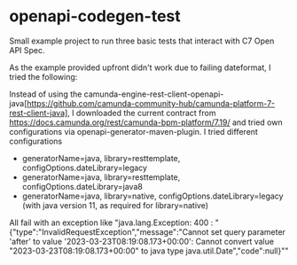 # openapi-codegen-test

Small example project to run three basic tests that interact with C7 Open API Spec.

As the example provided upfront didn't work due to failing dateformat, I tried the following:

Instead of using the camunda-engine-rest-client-openapi-java[https://github.com/camunda-community-hub/camunda-platform-7-rest-client-java], I downloaded the current contract from https://docs.camunda.org/rest/camunda-bpm-platform/7.19/ and tried own configurations via openapi-generator-maven-plugin.
I tried different configurations

- generatorName=java, library=resttemplate, configOptions.dateLibrary=legacy
- generatorName=java, library=resttemplate, configOptions.dateLibrary=java8
- generatorName=java, library=native, configOptions.dateLibrary=legacy (with java version 11, as required for library=native)

All fail with an exception like
"java.lang.Exception: 400 : "{"type":"InvalidRequestException","message":"Cannot set query parameter 'after' to value '2023-03-23T08:19:08.173+00:00': Cannot convert value \"2023-03-23T08:19:08.173+00:00\" to java type java.util.Date","code":null}""
